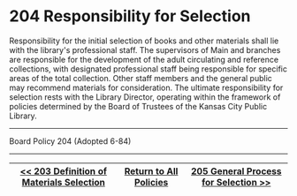 # 204 Responsibility for Selection

Responsibility for the initial selection of books and other materials shall lie with the library's professional staff. The supervisors of Main and branches are responsible for the development of the adult circulating and reference collections, with designated professional staff being responsible for specific areas of the total collection. Other staff members and the general public may recommend materials for consideration. The ultimate responsibility for selection rests with the Library Director, operating within the framework of policies determined by the Board of Trustees of the Kansas City Public Library.

---

Board Policy 204 (Adopted 6-84)

---
[<< 203 Definition of Materials Selection](/policies/200-collection-development/203.md) | [Return to All Policies](/policies/) | [205 General Process for Selection >>](/policies/200-collection-development/205.md)
--- | --- | ---
